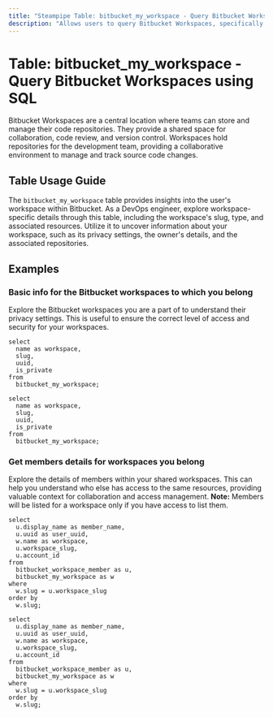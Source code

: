 ```yaml
---
title: "Steampipe Table: bitbucket_my_workspace - Query Bitbucket Workspaces using SQL"
description: "Allows users to query Bitbucket Workspaces, specifically fetching information about the user's workspace, providing insights into the workspace's details, type, and associated resources."
---
```


# Table: bitbucket_my_workspace - Query Bitbucket Workspaces using SQL

Bitbucket Workspaces are a central location where teams can store and manage their code repositories. They provide a shared space for collaboration, code review, and version control. Workspaces hold repositories for the development team, providing a collaborative environment to manage and track source code changes.

## Table Usage Guide

The `bitbucket_my_workspace` table provides insights into the user's workspace within Bitbucket. As a DevOps engineer, explore workspace-specific details through this table, including the workspace's slug, type, and associated resources. Utilize it to uncover information about your workspace, such as its privacy settings, the owner's details, and the associated repositories.

## Examples

### Basic info for the Bitbucket workspaces to which you belong
Explore the Bitbucket workspaces you are a part of to understand their privacy settings. This is useful to ensure the correct level of access and security for your workspaces.

```sql+postgres
select
  name as workspace,
  slug,
  uuid,
  is_private
from
  bitbucket_my_workspace;
```

```sql+sqlite
select
  name as workspace,
  slug,
  uuid,
  is_private
from
  bitbucket_my_workspace;
```

### Get members details for workspaces you belong
Explore the details of members within your shared workspaces. This can help you understand who else has access to the same resources, providing valuable context for collaboration and access management.
**Note:** Members will be listed for a workspace only if you have access to list them.

```sql+postgres
select
  u.display_name as member_name,
  u.uuid as user_uuid,
  w.name as workspace,
  u.workspace_slug,
  u.account_id
from
  bitbucket_workspace_member as u,
  bitbucket_my_workspace as w
where
  w.slug = u.workspace_slug
order by
  w.slug;
```

```sql+sqlite
select
  u.display_name as member_name,
  u.uuid as user_uuid,
  w.name as workspace,
  u.workspace_slug,
  u.account_id
from
  bitbucket_workspace_member as u,
  bitbucket_my_workspace as w
where
  w.slug = u.workspace_slug
order by
  w.slug;
```